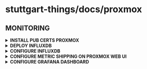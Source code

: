 # stuttgart-things/docs/proxmox

## MONITORING

<details><summary><b>INSTALL PUB CERTS PROXMOX</b></summary>

```bash
mkdir -p /etc/pve/nodes/sthings-pve1/certificates/custom

wget -O /etc/pve/nodes/sthings-pve1/certificates/custom/custom-ca.crt https://<vault url>:8200/v1/pki/ca/pem --no-check-certificate
```

</details>

<details><summary><b>DEPLOY INFLUXDB</b></summary>

</details>

<details><summary><b>CONFIGURE INFLUXDB</b></summary>

BUCKET/TOKEN ETC..

</details>

<details><summary><b>CONFIGURE METRIC SHIPPING ON PROXMOX WEB UI</b></summary>

pve -> datacenter -> Metric Server -> add

|  |  |  |  |
|--|--|--|--|
|Name|influxdb-automation|Enabled|YES|
|Server|<influxdb.ingress address>|Organization|influxdata|
|Port|443|Bucket|_monitoring|
|Protocol|HTTPS|Token|<32bit Token>|
|API Path Prefix|  |Batch Size (b)|default|
|Timeout (s)|default(1)|MTU|default|
|Verify Certificate|Yes|  |  |

</details>

<details><summary><b>CONFIGURE GRAFANA DASHBOARD</b></summary>

Grafana -> Add new connection -> influxdb

Change Query language  
Query language -> Flux

|HTTP|  |
|----|--|
|URL|http://influxdb-influxdb2.influxdb.svc.cluster.local|
|Allowed Cookies|Don't needed|
|Timeout|Don't needed|

|AUTH|  |  |  |
|----|--|--|--|
|Basic auth|NO|With Credentials|NO|
|TLS Client Auth|NO|With CA Cert|NO|
|Skip TLS Verify|YES|||
|Forward OAuth Identity|NO|||

|InfluxDB Details||
|---|---|
|Organization|influxdata|
|Token|<admin Token>|
|Default Bucket|_monitoring|
|Min time interval|default|
|Max series|default|

</details>

